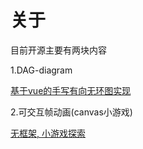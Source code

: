 # 关于

目前开源主要有两块内容


1.DAG-diagram

[基于vue的手写有向无环图实现](/joaoBlog/dag)


2.可交互帧动画(canvas小游戏)

[无框架, 小游戏探索](/joaoBlog/game)
